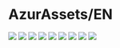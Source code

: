 # AzurAssets/EN
![](https://img.shields.io/badge/EN-8.2.179-blue?style=flat-square)
![](https://img.shields.io/badge/CV-534-blue?style=flat-square)
![](https://img.shields.io/badge/L2D-610-blue?style=flat-square)
![](https://img.shields.io/badge/PIC-22-blue?style=flat-square)
![](https://img.shields.io/badge/BGM-22-blue?style=flat-square)
![](https://img.shields.io/badge/CIPHER-38-blue?style=flat-square)
![](https://img.shields.io/badge/MANGA-59-blue?style=flat-square)
![](https://img.shields.io/badge/PAINTING-193-blue?style=flat-square)
![](https://img.shields.io/badge/DORM-31-blue?style=flat-square)